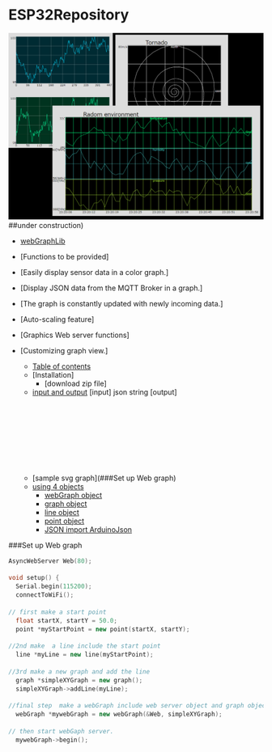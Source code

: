 # ESP32Repository
![webGraphLib](https://github.com/HideakiAbe/ESP32Repository/blob/main/doc/sampleGraph.png)
##under construction)
- [webGraphLib](#eESP32Repository)
- [Functions to be provided]
- [Easily display sensor data in a color graph.]
- [Display JSON data from the MQTT Broker in a graph.]
- [The graph is constantly updated with newly incoming data.]
- [Auto-scaling feature]
- [Graphics Web server functions]
- [Customizing graph view.]

  - [Table of contents](##table-of-contents)
  - [Installation]
    - [download zip  file]
  - [input and output](#important-things-to-remember)
    [input] json string
    [output] <html> <svg> graph 
  - [sample svg graph](###Set up Web graph)
  - [using 4 objects]()
    - [webGraph object]()
    - [graph object](#get-post-and-file-parameters)
    - [line  object](#file-upload-handling)
    - [point object](#body-data-handling)
    - [JSON import ArduinoJson](#json)
 
###Set up Web graph
```cpp
AsyncWebServer Web(80);

void setup() {
  Serial.begin(115200);
  connectToWiFi();

// first make a start point
  float startX, startY = 50.0;
  point *myStartPoint = new point(startX, startY);

//2nd make  a line include the start point
  line *myLine = new line(myStartPoint);

//3rd make a new graph and add the line
  graph *simpleXYGraph = new graph();
  simpleXYGraph->addLine(myLine);

//final step  make a webGraph include web server object and graph object
  webGraph *mywebGraph = new webGraph(&Web, simpleXYGraph);

// then start webGaph server.
  mywebGraph->begin();

```
